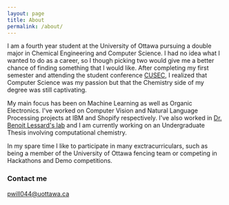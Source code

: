 ```yaml
---
layout: page
title: About
permalink: /about/
---
```

I am a fourth year student at the University of Ottawa pursuing a double major in Chemical Engineering and Computer Science. I had no idea what I wanted to do as a career, so I though picking two would give me a better chance of finding something that I would like. After completing my first semester and attending the student conference [CUSEC](http://2018.cusec.net), I realized that Computer Science was my passion but that the Chemistry side of my degree was still captivating.

My main focus has been on Machine Learning as well as Organic Electronics. I've worked on Computer Vision and Natural Language Processing projects at IBM and Shopify respectively. I've also worked in [Dr. Benoit Lessard's lab](http://www.benoitlessard.com) and I am currently working on an Undergraduate Thesis involving computational chemistry.

In my spare time I like to participate in many exctracurriculars, such as being a member of the University of Ottawa fencing team or competing in Hackathons and Demo competitions.

### Contact me

[pwill044@uottawa.ca](mailto:pwill044@uottawa.ca)